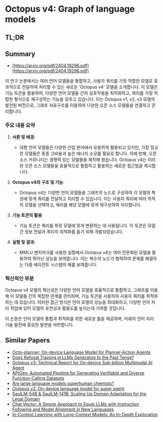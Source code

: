 # Octopus v4: Graph of language models
## TL;DR
## Summary
- [https://arxiv.org/pdf/2404.19296.pdf](https://arxiv.org/pdf/2404.19296.pdf)

이 연구 논문에서는 여러 언어 모델들을 통합하고, 사용자 쿼리를 가장 적합한 모델로 효과적으로 전달하여 처리할 수 있는 새로운 'Octopus v4' 모델을 소개합니다. 이 모델은 기능 토큰을 활용하여, 다양한 언어 모델들 간의 상호작용을 최적화하고, 쿼리를 가장 적합한 형식으로 재구성하는 기능을 갖추고 있습니다. 이는 Octopus v1, v2, v3 모델의 발전된 버전으로, 그래프 자료구조를 이용하여 다양한 오픈 소스 모델들을 연결하고 관리합니다.

### 주요 내용 요약

1. **서론 및 배경**:
   - 대형 언어 모델들은 다양한 산업 분야에서 유용하게 활용되고 있지만, 가장 정교한 모델들은 종종 고비용과 높은 에너지 소모를 필요로 합니다. 이에 반해, 오픈 소스 커뮤니티는 경쟁력 있는 모델들을 제작해 왔습니다. Octopus v4는 이러한 오픈 소스 모델들을 효율적으로 통합하고 활용하는 새로운 접근법을 제시합니다.

2. **Octopus v4의 구조 및 기능**:
   - Octopus v4는 다양한 언어 모델들을 그래프의 노드로 구성하여 각 모델의 특성에 맞게 쿼리를 전달하고 처리할 수 있습니다. 이는 사용자 쿼리에 따라 최적의 모델을 선택하고, 쿼리를 해당 모델에 맞게 재구성하여 처리합니다.

3. **기능 토큰의 활용**:
   - 기능 토큰은 쿼리를 특정 모델에 맞게 변환하는 데 사용됩니다. 이 토큰은 모델 간 정보 전달과 쿼리의 최적화를 돕기 위해 개발되었습니다.

4. **실험 및 결과**:
   - MMLU 벤치마크를 사용한 실험에서 Octopus v4는 여러 전문화된 모델을 활용하여 뛰어난 성능을 보여줍니다. 이는 복수의 노드가 협력하여 문제를 해결하는 다중 에이전트 시스템의 예를 보여줍니다.

### 혁신적인 부분
Octopus v4 모델의 혁신성은 다양한 언어 모델을 효율적으로 통합하고, 그래프를 이용해 이 모델들 간의 복잡한 관계를 관리하며, 기능 토큰을 사용하여 사용자 쿼리를 최적화하는 데 있습니다. 이러한 접근 방식은 언어 모델의 성능을 최대화하고, 다양한 언어 처리 작업에 있어 모델의 유연성과 활용도를 높이는데 기여할 것입니다.

이 논문은 언어 모델의 통합과 최적화를 위한 새로운 틀을 제공하며, 미래의 언어 처리 기술 발전에 중요한 발판을 마련합니다.

## Similar Papers
- [Octo-planner: On-device Language Model for Planner-Action Agents](2406.18082.md)
- [Does Refusal Training in LLMs Generalize to the Past Tense?](2407.11969.md)
- [Octopus v3: Technical Report for On-device Sub-billion Multimodal AI Agent](2404.11459.md)
- [APIGen: Automated Pipeline for Generating Verifiable and Diverse Function-Calling Datasets](2406.18518.md)
- [Are large language models superhuman chemists?](2404.01475.md)
- [Octopus v2: On-device language model for super agent](2404.01744.md)
- [SaulLM-54B & SaulLM-141B: Scaling Up Domain Adaptation for the Legal Domain](2407.19584.md)
- [Chat Vector: A Simple Approach to Equip LLMs with Instruction Following and Model Alignment in New Languages](2310.04799.md)
- [In-Context Learning with Long-Context Models: An In-Depth Exploration](2405.00200.md)
